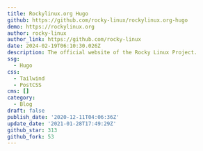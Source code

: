 ```yaml
---
title: Rockylinux.org Hugo
github: https://github.com/rocky-linux/rockylinux.org-hugo
demo: https://rockylinux.org
author: rocky-linux
author_link: https://github.com/rocky-linux
date: 2024-02-19T06:10:30.026Z
description: The official website of the Rocky Linux Project.
ssg:
  - Hugo
css:
  - Tailwind
  - PostCSS
cms: []
category:
  - Blog
draft: false
publish_date: '2020-12-11T04:06:36Z'
update_date: '2021-01-28T17:49:29Z'
github_star: 313
github_fork: 53
---
```

